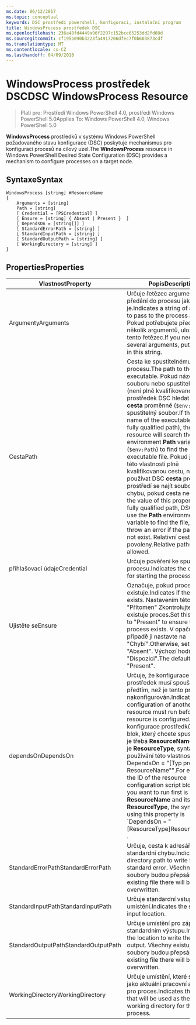 ```yaml
---
ms.date: 06/12/2017
ms.topic: conceptual
keywords: DSC prostředí powershell, konfiguraci, instalační program
title: WindowsProcess prostředek DSC
ms.openlocfilehash: 236a48fd4449a96f2297c152bce65253dd2fd08d
ms.sourcegitcommit: cf195b090b3223fa4917206dfec7f0b603873cdf
ms.translationtype: MT
ms.contentlocale: cs-CZ
ms.lasthandoff: 04/09/2018
---
```

# <a name="dsc-windowsprocess-resource"></a><span data-ttu-id="86784-103">WindowsProcess prostředek DSC</span><span class="sxs-lookup"><span data-stu-id="86784-103">DSC WindowsProcess Resource</span></span>

> <span data-ttu-id="86784-104">Platí pro: Prostředí Windows PowerShell 4.0, prostředí Windows PowerShell 5.0</span><span class="sxs-lookup"><span data-stu-id="86784-104">Applies To: Windows PowerShell 4.0, Windows PowerShell 5.0</span></span>

<span data-ttu-id="86784-105">**WindowsProcess** prostředků v systému Windows PowerShell požadovaného stavu konfigurace (DSC) poskytuje mechanismus pro konfiguraci procesů na cílový uzel.</span><span class="sxs-lookup"><span data-stu-id="86784-105">The **WindowsProcess** resource in Windows PowerShell Desired State Configuration (DSC) provides a mechanism to configure processes on a target node.</span></span>

## <a name="syntax"></a><span data-ttu-id="86784-106">Syntaxe</span><span class="sxs-lookup"><span data-stu-id="86784-106">Syntax</span></span>

```
WindowsProcess [string] #ResourceName
{
    Arguments = [string]
    Path = [string]
    [ Credential = [PSCredential] ]
    [ Ensure = [string] { Absent | Present }  ]
    [ DependsOn = [string[]] ]
    [ StandardErrorPath = [string] ]
    [ StandardInputPath = [string] ]
    [ StandardOutputPath = [string] ]
    [ WorkingDirectory = [string] ]
}
```

## <a name="properties"></a><span data-ttu-id="86784-107">Properties</span><span class="sxs-lookup"><span data-stu-id="86784-107">Properties</span></span>
|  <span data-ttu-id="86784-108">Vlastnost</span><span class="sxs-lookup"><span data-stu-id="86784-108">Property</span></span>  |  <span data-ttu-id="86784-109">Popis</span><span class="sxs-lookup"><span data-stu-id="86784-109">Description</span></span>   |
|---|---|
| <span data-ttu-id="86784-110">Argumenty</span><span class="sxs-lookup"><span data-stu-id="86784-110">Arguments</span></span>| <span data-ttu-id="86784-111">Určuje řetězec argumenty předání do procesu jako-je.</span><span class="sxs-lookup"><span data-stu-id="86784-111">Indicates a string of arguments to pass to the process as-is.</span></span> <span data-ttu-id="86784-112">Pokud potřebujete předání několik argumentů, uložili je na tento řetězec.</span><span class="sxs-lookup"><span data-stu-id="86784-112">If you need to pass several arguments, put them all in this string.</span></span>|
| <span data-ttu-id="86784-113">Cesta</span><span class="sxs-lookup"><span data-stu-id="86784-113">Path</span></span>| <span data-ttu-id="86784-114">Cesta ke spustitelnému souboru procesu.</span><span class="sxs-lookup"><span data-stu-id="86784-114">The path to the process executable.</span></span> <span data-ttu-id="86784-115">Pokud název souboru nebo spustitelný soubor (není plně kvalifikovanou cestu), prostředek DSC hledat prostředí **cesta** proměnné (`$env:Path`) najít spustitelný soubor.</span><span class="sxs-lookup"><span data-stu-id="86784-115">If this the file name of the executable (not the fully qualified path), the DSC resource will search the environment **Path** variable (`$env:Path`) to find the executable file.</span></span> <span data-ttu-id="86784-116">Pokud je hodnota této vlastnosti plně kvalifikovanou cestu, nebude používat DSC **cesta** proměnné prostředí se najít soubor a vyvolá chybu, pokud cesta neexistuje.</span><span class="sxs-lookup"><span data-stu-id="86784-116">If the value of this property is a fully qualified path, DSC will not use the **Path** environment variable to find the file, and will throw an error if the path does not exist.</span></span> <span data-ttu-id="86784-117">Relativní cesty nejsou povoleny.</span><span class="sxs-lookup"><span data-stu-id="86784-117">Relative paths are not allowed.</span></span>|
| <span data-ttu-id="86784-118">přihlašovací údaje</span><span class="sxs-lookup"><span data-stu-id="86784-118">Credential</span></span>| <span data-ttu-id="86784-119">Určuje pověření ke spuštění procesu.</span><span class="sxs-lookup"><span data-stu-id="86784-119">Indicates the credentials for starting the process.</span></span>|
| <span data-ttu-id="86784-120">Ujistěte se</span><span class="sxs-lookup"><span data-stu-id="86784-120">Ensure</span></span>| <span data-ttu-id="86784-121">Označuje, pokud proces existuje.</span><span class="sxs-lookup"><span data-stu-id="86784-121">Indicates if the process exists.</span></span> <span data-ttu-id="86784-122">Nastavením této vlastnosti "Přítomen" Zkontrolujte, zda existuje proces.</span><span class="sxs-lookup"><span data-stu-id="86784-122">Set this property to "Present" to ensure that the process exists.</span></span> <span data-ttu-id="86784-123">V opačném případě ji nastavte na "Chybí".</span><span class="sxs-lookup"><span data-stu-id="86784-123">Otherwise, set it to "Absent".</span></span> <span data-ttu-id="86784-124">Výchozí hodnota je "Dispozici".</span><span class="sxs-lookup"><span data-stu-id="86784-124">The default is "Present".</span></span>|
| <span data-ttu-id="86784-125">dependsOn</span><span class="sxs-lookup"><span data-stu-id="86784-125">DependsOn</span></span> | <span data-ttu-id="86784-126">Určuje, že konfigurace jiný prostředek musí spouštět předtím, než je tento prostředek nakonfigurován.</span><span class="sxs-lookup"><span data-stu-id="86784-126">Indicates that the configuration of another resource must run before this resource is configured.</span></span> <span data-ttu-id="86784-127">Pokud ID konfigurace prostředků skriptu blok, který chcete spustit nejprve je třeba __ResourceName__ a její typ je __ResourceType__, syntaxe pro používání této vlastnosti je ' DependsOn = "[Typ prostředku] ResourceName"".</span><span class="sxs-lookup"><span data-stu-id="86784-127">For example, if the ID of the resource configuration script block that you want to run first is __ResourceName__ and its type is __ResourceType__, the syntax for using this property is \`DependsOn = "[ResourceType]ResourceName"\`\` .</span></span>|
| <span data-ttu-id="86784-128">StandardErrorPath</span><span class="sxs-lookup"><span data-stu-id="86784-128">StandardErrorPath</span></span>| <span data-ttu-id="86784-129">Určuje, cesta k adresáři pro zápis standardní chybu.</span><span class="sxs-lookup"><span data-stu-id="86784-129">Indicates the directory path to write the standard error.</span></span> <span data-ttu-id="86784-130">Všechny existující soubory budou přepsány.</span><span class="sxs-lookup"><span data-stu-id="86784-130">Any existing file there will be overwritten.</span></span>|
| <span data-ttu-id="86784-131">StandardInputPath</span><span class="sxs-lookup"><span data-stu-id="86784-131">StandardInputPath</span></span>| <span data-ttu-id="86784-132">Určuje standardní vstupní umístění.</span><span class="sxs-lookup"><span data-stu-id="86784-132">Indicates the standard input location.</span></span>|
| <span data-ttu-id="86784-133">StandardOutputPath</span><span class="sxs-lookup"><span data-stu-id="86784-133">StandardOutputPath</span></span>| <span data-ttu-id="86784-134">Určuje umístění pro zápis ve standardním výstupu.</span><span class="sxs-lookup"><span data-stu-id="86784-134">Indicates the location to write the standard output.</span></span> <span data-ttu-id="86784-135">Všechny existující soubory budou přepsány.</span><span class="sxs-lookup"><span data-stu-id="86784-135">Any existing file there will be overwritten.</span></span>|
| <span data-ttu-id="86784-136">WorkingDirectory</span><span class="sxs-lookup"><span data-stu-id="86784-136">WorkingDirectory</span></span>| <span data-ttu-id="86784-137">Určuje umístění, které se použije jako aktuální pracovní adresář pro proces.</span><span class="sxs-lookup"><span data-stu-id="86784-137">Indicates the location that will be used as the current working directory for the process.</span></span>|